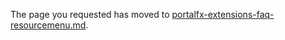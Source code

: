 
The page you requested has moved to [portalfx-extensions-faq-resourcemenu.md](portalfx-extensions-faq-resourcemenu.md). 